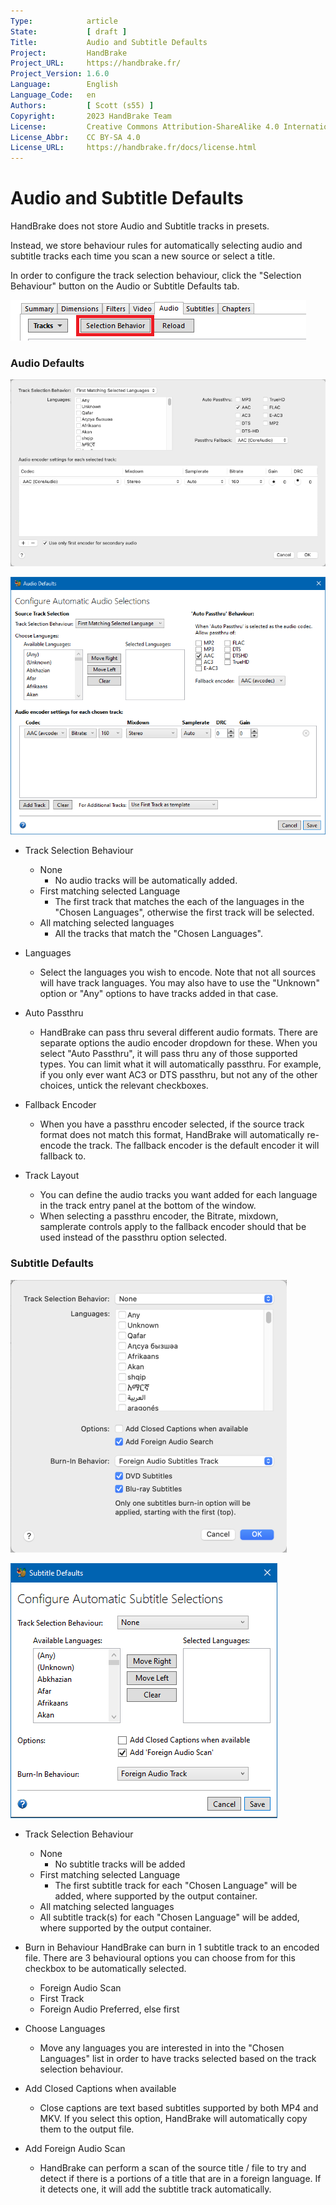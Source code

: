 ```yaml
---
Type:            article
State:           [ draft ]
Title:           Audio and Subtitle Defaults
Project:         HandBrake
Project_URL:     https://handbrake.fr/
Project_Version: 1.6.0
Language:        English
Language_Code:   en
Authors:         [ Scott (s55) ]
Copyright:       2023 HandBrake Team
License:         Creative Commons Attribution-ShareAlike 4.0 International
License_Abbr:    CC BY-SA 4.0
License_URL:     https://handbrake.fr/docs/license.html
---
```


Audio and Subtitle Defaults
=============================

HandBrake does not store Audio and Subtitle tracks in presets.

Instead, we store behaviour rules for automatically selecting audio and subtitle tracks each time you scan a new source or select a title.

In order to configure the track selection behaviour, click the "Selection Behaviour" button on the Audio or Subtitle Defaults tab.

![Audio Defaults Access Button](../../images/windows/audio-configure-defaults-button-win-1.4.0.png "Audio Defaults Window")

### Audio Defaults

<!-- .system-macos -->
![Audio Defaults Window](../../images/mac/audio-defaults-mac-1.4.0.png "Audio Defaults Window")
<!-- /.system-macos -->
<!-- .system-windows -->
![Audio Defaults Window](../../images/windows/audio-defaults-win-1.4.0.png "Audio Defaults Window")
<!-- /.system-windows -->

- Track Selection Behaviour
  - None
    - No audio tracks will be automatically added.
  - First matching selected Language
    - The first track that matches the each of the languages in the "Chosen Languages", otherwise the first track will be selected.
  - All matching selected languages
    - All the tracks that match the "Chosen Languages".
    
- Languages
  - Select the languages you wish to encode. Note that not all sources will have track languages. You may also have to use the "Unknown" option or "Any" options to have tracks added in that case.

- Auto Passthru
  - HandBrake can pass thru several different audio formats. There are separate options the audio encoder dropdown for these. When you select "Auto Passthru", it will pass thru any of those supported types.  You can limit what it will automatically passthru. For example, if you only ever want AC3 or DTS passthru, but not any of the other choices, untick the relevant checkboxes.
  
- Fallback Encoder
  - When you have a passthru encoder selected, if the source track format does not match this format, HandBrake will automatically re-encode the track. The fallback encoder is the default encoder it will fallback to.  
  
- Track Layout
  - You can define the audio tracks you want added for each language in the track entry panel at the bottom of the window.
  - When selecting a passthru encoder, the Bitrate, mixdown, samplerate controls apply to the fallback encoder should that be used instead of the passthru option selected. 

### Subtitle Defaults

<!-- .system-macos -->
![Subtitle Defaults Window](../../images/mac/subtitle-defaults-mac-1.4.0.png "Audio Defaults Window")
<!-- /.system-macos -->
<!-- .system-windows -->
![Subtitle Defaults Window](../../images/windows/subtitle-defaults-win-1.4.0.png "Subtitle Defaults Window")
<!-- /.system-windows -->

- Track Selection Behaviour
  - None
    - No subtitle tracks will be added
  - First matching selected Language
    - The first subtitle track for each "Chosen Language" will be added, where supported by the output container. 
  - All matching selected languages
   - All subtitle track(s) for each "Chosen Language" will be added, where supported by the output container. 
   
- Burn in Behaviour
  HandBrake can burn in 1 subtitle track to an encoded file. There are 3 behavioural options you can choose from for this checkbox to be automatically selected.
  - Foreign Audio Scan
  - First Track
  - Foreign Audio Preferred, else first
  
- Choose Languages
  - Move any languages you are interested in into the "Chosen Languages" list in order to have tracks selected based on the track selection behaviour.
  
- Add Closed Captions when available
  - Close captions are text based subtitles supported by both MP4 and MKV. If you select this option, HandBrake will automatically copy them to the output file.
  
- Add Foreign Audio Scan
  - HandBrake can perform a scan of the source title / file to try and detect if there is a portions of a title that are in a foreign language. If it detects one, it will add the subtitle track automatically. 
